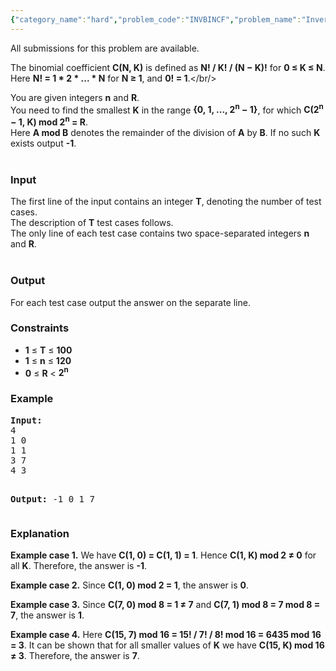 ```yaml
---
{"category_name":"hard","problem_code":"INVBINCF","problem_name":"Inverse Binomial Coefficient","languages_supported":{"0":"ADA","1":"ASM","2":"BASH","3":"BF","4":"C","5":"C99 strict","6":"CAML","7":"CLOJ","8":"CLPS","9":"CPP 4.3.2","10":"CPP 4.9.2","11":"CPP14","12":"CS2","13":"D","14":"ERL","15":"FORT","16":"FS","17":"GO","18":"HASK","19":"ICK","20":"ICON","21":"JAVA","22":"JS","23":"LISP clisp","24":"LISP sbcl","25":"LUA","26":"NEM","27":"NICE","28":"NODEJS","29":"PAS fpc","30":"PAS gpc","31":"PERL","32":"PERL6","33":"PHP","34":"PIKE","35":"PRLG","36":"PYTH","37":"PYTH 3.4","38":"RUBY","39":"SCALA","40":"SCM guile","41":"SCM qobi","42":"ST","43":"TCL","44":"TEXT","45":"WSPC"},"max_timelimit":4,"source_sizelimit":50000,"problem_author":"anton_lunyov","problem_tester":"laycurse","date_added":"11-03-2013","tags":{"0":"anton_lunyov","1":"april13","2":"factorial","3":"hard","4":"modulo"},"editorial_url":"http://discuss.codechef.com/problems/INVBINCF","time":{"view_start_date":1366018200,"submit_start_date":1366018200,"visible_start_date":1366018200,"end_date":1735669800},"layout":"problem"}
---
```

<span class="solution-visible-txt">All submissions for this problem are available.</span><p>The binomial coefficient <b>C(N, K)</b> is defined as <b>N! / K! / (N − K)!</b> for <b>0 ≤ K ≤ N</b>.<br/> Here <b>N! = 1 * 2 * ... * N</b> for <b>N ≥ 1</b>, and <b>0! = 1</b>.</br/></p>
<p>You are given integers <b>n</b> and <b>R</b>.<br/> You need to find the smallest <b>K</b> in the range <b>{0, 1, ..., 2<sup>n</sup> − 1}</b>, for which <b>C(2<sup>n</sup> − 1, K) mod 2<sup>n</sup> = R</b>.<br/> Here <b>A mod B</b> denotes the remainder of the division of <b>A</b> by <b>B</b>. If no such <b>K</b> exists output <b>-1</b>.</br/></br/></p>
<h3>Input</h3>
<p>The first line of the input contains an integer <b>T</b>, denoting the number of test cases.<br/> The description of <b>T</b> test cases follows.<br/> The only line of each test case contains two space-separated integers <b>n</b> and <b>R</b>.</br/></br/></p>
<h3>Output</h3>
<p>For each test case output the answer on the separate line.</p>
<h3>Constraints</h3>
<p>
<ul>
<li><b>1</b> ≤ <b>T</b> ≤ <b>100</b></li>
<li><b>1</b> ≤ <b>n</b> ≤ <b>120</b></li>
<li><b>0</b> ≤ <b>R</b> &lt; <b>2<sup>n</sup></b></li>
</ul>
</p>
<h3>Example</h3>
<pre>
<b>Input:</b>
4
1 0
1 1
3 7
4 3

<b>Output:</b>
-1
0
1
7
</pre><h3>Explanation</h3>
<p><b>Example case 1.</b> We have <b>C(1, 0) = C(1, 1) = 1</b>. Hence <b>C(1, K) mod 2 ≠ 0</b> for all <b>K</b>. Therefore, the answer is <b>-1</b>.</p>
<p><b>Example case 2.</b> Since <b>C(1, 0) mod 2 = 1</b>, the answer is <b>0</b>.</p>
<p><b>Example case 3.</b> Since <b>C(7, 0) mod 8 = 1 ≠ 7</b> and <b>C(7, 1) mod 8 = 7 mod 8 = 7</b>, the answer is <b>1</b>.</p>
<p><b>Example case 4.</b> Here <b>C(15, 7) mod 16 = 15! / 7! / 8! mod 16 = 6435 mod 16 = 3</b>. It can be shown that for all smaller values of <b>K</b> we have <b>C(15, K) mod 16 ≠ 3</b>. Therefore, the answer is <b>7</b>.</p>
